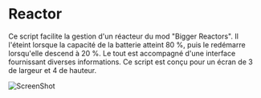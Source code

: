 # Reactor

Ce script facilite la gestion d'un réacteur du mod "Bigger Reactors". Il l'éteint lorsque la capacité de la batterie atteint 80 %, puis le redémarre lorsqu'elle descend à 20 %. Le tout est accompagné d'une interface fournissant diverses informations. Ce script est conçu pour un écran de 3 de largeur et 4 de hauteur.

![ScreenShot](https://i.imgur.com/n7jVr2D.png)
